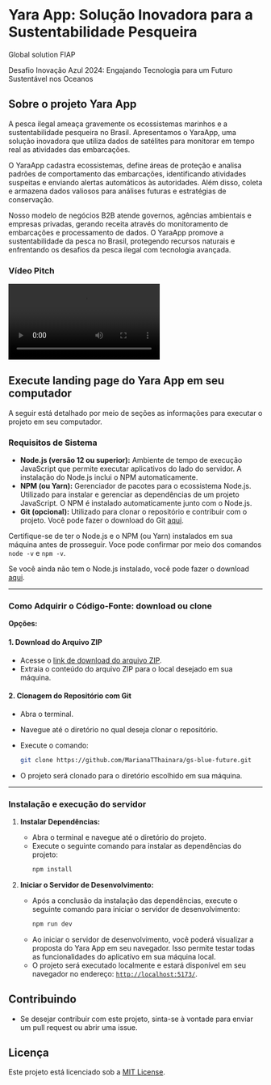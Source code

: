 # Yara App: Solução Inovadora para a Sustentabilidade Pesqueira

Global solution FIAP

Desafio Inovação Azul 2024: Engajando Tecnologia para um Futuro Sustentável nos Oceanos

## Sobre o projeto Yara App

A pesca ilegal ameaça gravemente os ecossistemas marinhos e a sustentabilidade pesqueira no Brasil. Apresentamos o YaraApp, uma solução inovadora que utiliza dados de satélites para monitorar em tempo real as atividades das embarcações.

O YaraApp cadastra ecossistemas, define áreas de proteção e analisa padrões de comportamento das embarcações, identificando atividades suspeitas e enviando alertas automáticos às autoridades. Além disso, coleta e armazena dados valiosos para análises futuras e estratégias de conservação.

Nosso modelo de negócios B2B atende governos, agências ambientais e empresas privadas, gerando receita através do monitoramento de embarcações e processamento de dados. O YaraApp promove a sustentabilidade da pesca no Brasil, protegendo recursos naturais e enfrentando os desafios da pesca ilegal com tecnologia avançada.

### Vídeo Pitch

![Assista ao vídeo pitch](video.mp4)

## Execute landing page do Yara App em seu computador

A seguir está detalhado por meio de seções as informações para executar o projeto em seu computador.

### Requisitos de Sistema

- **Node.js (versão 12 ou superior):** Ambiente de tempo de execução JavaScript que permite executar aplicativos do lado do servidor. A instalação do Node.js inclui o NPM automaticamente.
- **NPM (ou Yarn):** Gerenciador de pacotes para o ecossistema Node.js. Utilizado para instalar e gerenciar as dependências de um projeto JavaScript. O NPM é instalado automaticamente junto com o Node.js.
- **Git (opcional):** Utilizado para clonar o repositório e contribuir com o projeto. Você pode fazer o download do Git [aqui](https://git-scm.com/downloads).

Certifique-se de ter o Node.js e o NPM (ou Yarn) instalados em sua máquina antes de prosseguir. Voce pode confirmar por meio dos comandos `node -v` e `npm -v`.

Se você ainda não tem o Node.js instalado, você pode fazer o download [aqui](https://nodejs.org/en/download).

---

### Como Adquirir o Código-Fonte: download ou clone

**Opções:**

#### 1. Download do Arquivo ZIP

- Acesse o [link de download do arquivo ZIP](https://github.com/MarianaTThainara/gs-blue-future/archive/refs/heads/main.zip).
- Extraia o conteúdo do arquivo ZIP para o local desejado em sua máquina.

#### 2. Clonagem do Repositório com Git

- Abra o terminal.
- Navegue até o diretório no qual deseja clonar o repositório.
- Execute o comando:

  ```bash
  git clone https://github.com/MarianaTThainara/gs-blue-future.git
  ```

- O projeto será clonado para o diretório escolhido em sua máquina.

---

### Instalação e execução do servidor

1. **Instalar Dependências:**

   - Abra o terminal e navegue até o diretório do projeto.
   - Execute o seguinte comando para instalar as dependências do projeto:
     ```bash
     npm install
     ```

2. **Iniciar o Servidor de Desenvolvimento:**
   - Após a conclusão da instalação das dependências, execute o seguinte comando para iniciar o servidor de desenvolvimento:
     ```bash
     npm run dev
     ```
   - Ao iniciar o servidor de desenvolvimento, você poderá visualizar a proposta do Yara App em seu navegador. Isso permite testar todas as funcionalidades do aplicativo em sua máquina local.
   - O projeto será executado localmente e estará disponível em seu navegador no endereço: [`http://localhost:5173/`](http://localhost:5173/).

## Contribuindo

- Se desejar contribuir com este projeto, sinta-se à vontade para enviar um pull request ou abrir uma issue.

## Licença

Este projeto está licenciado sob a [MIT License](LICENSE).
